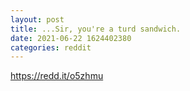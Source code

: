 ```yaml
--- 
layout: post 
title: ...Sir, you're a turd sandwich. 
date: 2021-06-22 1624402380 
categories: reddit 
--- 
```

https://redd.it/o5zhmu